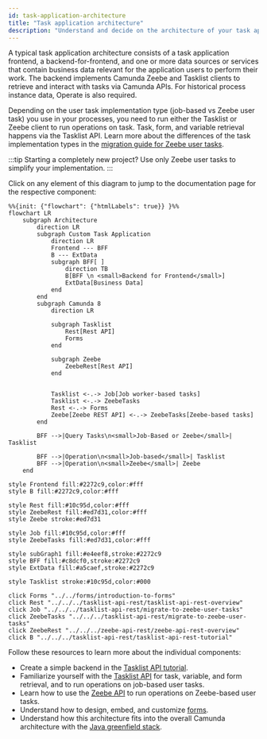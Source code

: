 ```yaml
---
id: task-application-architecture
title: "Task application architecture"
description: "Understand and decide on the architecture of your task application."
---
```


A typical task application architecture consists of a task application frontend, a backend-for-frontend, and one or more data sources or services that contain business data relevant for the application users to perform their work. The backend implements Camunda Zeebe and Tasklist clients to retrieve and interact with tasks via Camunda APIs. For historical process instance data, Operate is also required.

Depending on the user task implementation type (job-based vs Zeebe user task) you use in your processes, you need to run either the Tasklist or Zeebe client to run operations on task. Task, form, and variable retrieval happens via the Tasklist API. Learn more about the differences of the task implementation types in the [migration guide for Zeebe user tasks](/apis-tools/tasklist-api-rest/migrate-to-zeebe-user-tasks.md).

:::tip
Starting a completely new project? Use only Zeebe user tasks to simplify your implementation.
:::

Click on any element of this diagram to jump to the documentation page for the respective component:

```mermaid
%%{init: {"flowchart": {"htmlLabels": true}} }%%
flowchart LR
    subgraph Architecture
        direction LR
        subgraph Custom Task Application
            direction LR
            Frontend --- BFF
            B --- ExtData
            subgraph BFF[ ]
                direction TB
                B[BFF \n <small>Backend for Frontend</small>]
                ExtData[Business Data]
            end
        end
        subgraph Camunda 8
            direction LR

            subgraph Tasklist
                Rest[Rest API]
                Forms
            end

            subgraph Zeebe
                ZeebeRest[Rest API]
            end


            Tasklist <-.-> Job[Job worker-based tasks]
            Tasklist <-.-> ZeebeTasks
            Rest <-.-> Forms
            Zeebe[Zeebe REST API] <-.-> ZeebeTasks[Zeebe-based tasks]
        end

        BFF -->|Query Tasks\n<small>Job-Based or Zeebe</small>| Tasklist

        BFF -->|Operation\n<small>Job-based</small>| Tasklist
        BFF -->|Operation\n<small>Zeebe</small>| Zeebe
    end

style Frontend fill:#2272c9,color:#fff
style B fill:#2272c9,color:#fff

style Rest fill:#10c95d,color:#fff
style ZeebeRest fill:#ed7d31,color:#fff
style Zeebe stroke:#ed7d31

style Job fill:#10c95d,color:#fff
style ZeebeTasks fill:#ed7d31,color:#fff

style subGraph1 fill:#e4eef8,stroke:#2272c9
style BFF fill:#c8dcf0,stroke:#2272c9
style ExtData fill:#a5caef,stroke:#2272c9

style Tasklist stroke:#10c95d,color:#000

click Forms "../../forms/introduction-to-forms"
click Rest "../../../tasklist-api-rest/tasklist-api-rest-overview"
click Job "../../../tasklist-api-rest/migrate-to-zeebe-user-tasks"
click ZeebeTasks "../../../tasklist-api-rest/migrate-to-zeebe-user-tasks"
click ZeebeRest "../../../zeebe-api-rest/zeebe-api-rest-overview"
click B "../../../tasklist-api-rest/tasklist-api-rest-tutorial"
```

Follow these resources to learn more about the individual components:

- Create a simple backend in the [Tasklist API tutorial](/apis-tools/tasklist-api-rest/tasklist-api-rest-tutorial.md).
- Familiarize yourself with the [Tasklist API](/apis-tools/tasklist-api-rest/tasklist-api-rest-overview.md) for task, variable, and form retrieval, and to run operations on job-based user tasks.
- Learn how to use the [Zeebe API](/apis-tools/zeebe-api-rest/zeebe-api-rest-overview.md) to run operations on Zeebe-based user tasks.
- Understand how to design, embed, and customize [forms](/apis-tools/frontend-development/03-forms/01-introduction-to-forms.md).
- Understand how this architecture fits into the overall Camunda architecture with the [Java greenfield stack](/components/best-practices/architecture/deciding-about-your-stack.md).
